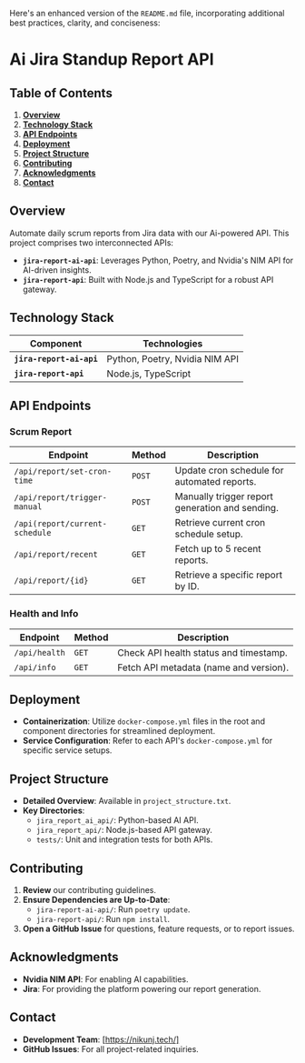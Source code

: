 Here's an enhanced version of the `README.md` file, incorporating additional best practices, clarity, and conciseness:

**Ai Jira Standup Report API**
==========================

**Table of Contents**
-----------------

1. [**Overview**](#overview)
2. [**Technology Stack**](#technology-stack)
3. [**API Endpoints**](#api-endpoints)
4. [**Deployment**](#deployment)
5. [**Project Structure**](#project-structure)
6. [**Contributing**](#contributing)
7. [**Acknowledgments**](#acknowledgments)
8. [**Contact**](#contact)

**<a name="overview"></a>Overview**
---------------

Automate daily scrum reports from Jira data with our Ai-powered API. This project comprises two interconnected APIs:

* **`jira-report-ai-api`**: Leverages Python, Poetry, and Nvidia's NIM API for AI-driven insights.
* **`jira-report-api`**: Built with Node.js and TypeScript for a robust API gateway.

**<a name="technology-stack"></a>Technology Stack**
--------------------

| **Component** | **Technologies** |
| --- | --- |
| **`jira-report-ai-api`** | Python, Poetry, Nvidia NIM API |
| **`jira-report-api`** | Node.js, TypeScript |

**<a name="api-endpoints"></a>API Endpoints**
-----------------

### **Scrum Report**

| **Endpoint** | **Method** | **Description** |
| --- | --- | --- |
| `/api/report/set-cron-time` | `POST` | Update cron schedule for automated reports. |
| `/api/report/trigger-manual` | `POST` | Manually trigger report generation and sending. |
| `/api(report/current-schedule` | `GET` | Retrieve current cron schedule setup. |
| `/api/report/recent` | `GET` | Fetch up to 5 recent reports. |
| `/api/report/{id}` | `GET` | Retrieve a specific report by ID. |

### **Health and Info**

| **Endpoint** | **Method** | **Description** |
| --- | --- | --- |
| `/api/health` | `GET` | Check API health status and timestamp. |
| `/api/info` | `GET` | Fetch API metadata (name and version). |

**<a name="deployment"></a>Deployment**
--------------

* **Containerization**: Utilize `docker-compose.yml` files in the root and component directories for streamlined deployment.
* **Service Configuration**: Refer to each API's `docker-compose.yml` for specific service setups.

**<a name="project-structure"></a>Project Structure**
---------------------

* **Detailed Overview**: Available in `project_structure.txt`.
* **Key Directories**:
	+ `jira_report_ai_api/`: Python-based AI API.
	+ `jira_report_api/`: Node.js-based API gateway.
	+ `tests/`: Unit and integration tests for both APIs.

**<a name="contributing"></a>Contributing**
------------

1. **Review** our contributing guidelines.
2. **Ensure Dependencies are Up-to-Date**:
	* `jira-report-ai-api/`: Run `poetry update`.
	* `jira-report-api/`: Run `npm install`.
3. **Open a GitHub Issue** for questions, feature requests, or to report issues.

**<a name="acknowledgments"></a>Acknowledgments**
------------------

* **Nvidia NIM API**: For enabling AI capabilities.
* **Jira**: For providing the platform powering our report generation.

**<a name="contact"></a>Contact**
----------

* **Development Team**: [https://nikunj.tech/]
* **GitHub Issues**: For all project-related inquiries.
